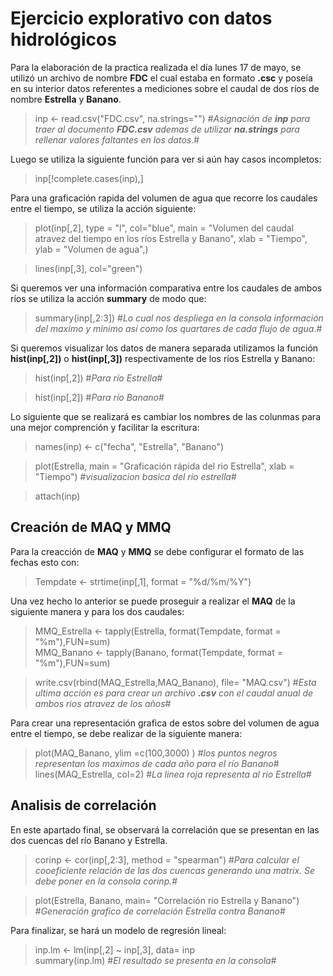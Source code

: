 # Ejercicio explorativo con datos hidrológicos #

Para la elaboración de la practica realizada el día lunes 17 de mayo, se utilizó un archivo de nombre **FDC** el cual estaba en formato **.csc** y poseía en su interior datos referentes a mediciones sobre el caudal de dos ríos de nombre **Estrella** y **Banano**. 
> inp <- read.csv("FDC.csv", na.strings="") #_Asignación de **inp** para traer al documento **FDC.csv** ademas de utilizar **na.strings** para rellenar valores faltantes en los datos_.#

Luego se utiliza la siguiente función para ver si aún hay casos incompletos:
>inp[!complete.cases(inp),] 

Para una graficación rapida del volumen de agua que recorre los caudales entre el tiempo, se utiliza la acción siguiente:
>plot(inp[,2], type = "l",
     col="blue",
     main = "Volumen del caudal atravez del tiempo en los ríos Estrella y Banano",
     xlab = "Tiempo",
     ylab = "Volumen de agua",)
     
>lines(inp[,3], col="green") 

Si queremos ver una información comparativa entre los caudales de ambos ríos se utiliza la acción **summary** de modo que:
>summary(inp[,2:3]) #_Lo cual nos despliega en la consola información del maximo y minimo así como los quartares de cada flujo de agua_.#

Si queremos visualizar los datos de manera separada utilizamos la función **hist(inp[,2])** o **hist(inp[,3])** respectivamente de los ríos Estrella y Banano:
> hist(inp[,2]) #_Para río Estrella_#

> hist(inp[,2]) #_Para río Banano_#

Lo siguiente que se realizará es cambiar los nombres de las colunmas para una mejor comprención y facilitar la escritura:
>names(inp) <-  c("fecha", "Estrella", "Banano")  

> plot(Estrella, main = "Graficación rápida del rio Estrella", xlab = "Tiempo") #_visualizacion basica del rio estrella_#

>attach(inp)

## Creación de **MAQ** y **MMQ** 

Para la creacción de **MAQ** y **MMQ** se debe configurar el formato de las fechas esto con:
> Tempdate <- strtime(inp[,1], format = "%d/%m/%Y")

Una vez hecho lo anterior se puede proseguir a realizar el **MAQ** de la siguiente manera y para los dos caudales:
> MMQ_Estrella <- tapply(Estrella, format(Tempdate, format = "%m"),FUN=sum)  
> MMQ_Banano <- tapply(Banano, format(Tempdate, format = "%m"),FUN=sum)  

> write.csv(rbind(MAQ_Estrella,MAQ_Banano), file= "MAQ.csv") #_Esta ultima acción es para crear un archivo **.csv** con el caudal anual de ambos rios atravez de los años_#

Para crear una representación grafica de estos sobre del volumen de agua entre el tiempo, se debe realizar de la siguiente manera:
> plot(MAQ_Banano, ylim =c(100,3000) ) #_los puntos negros representan los maximos de cada año para el río Banano_#  
> lines(MAQ_Estrella, col=2) #_La linea roja representa al rio Estrella_#

## Analisis de correlación ##

En este apartado final, se observará la correlación que se presentan en las dos cuencas del río Banano y Estrella.
> corinp <- cor(inp[,2:3], method = "spearman")  #_Para calcular el cooeficiente relación de las dos cuencas generando  una matrix. Se debe poner en la consola *corinp*._#  

>plot(Estrella, Banano, main= "Correlación rio Estrella y Banano") #_Generación grafico de correlación Estrella contra Banano_#  

Para finalizar, se hará un modelo de regresión lineal:
> inp.lm <- lm(inp[,2] ~ inp[,3], data= inp  
> summary(inp.lm) #_El resultado se presenta en la consola_#


